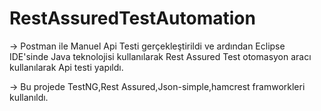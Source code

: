 # RestAssuredTestAutomation

-> Postman ile Manuel Api Testi gerçekleştirildi ve ardından Eclipse IDE'sinde Java teknolojisi kullanılarak Rest Assured Test otomasyon aracı kullanılarak Api testi yapıldı.

-> Bu projede TestNG,Rest Assured,Json-simple,hamcrest framworkleri kullanıldı.
